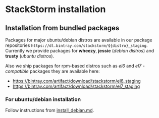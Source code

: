 # StackStorm installation

## Installation from bundled packages

Packages for major ubuntu/debian distros are available in our package repositories `https://dl.bintray.com/stackstorm/${distro}_staging`. Currently we provide packages for **wheezy**, **jessie** (*debian distros*) and **trusty** (*ubuntu distros*).

Also we ship packages for rpm-based distros such as *el6* and *el7* *-compatible* packages they are available here:

  - https://bintray.com/artifact/download/stackstorm/el6_staging
  - https://bintray.com/artifact/download/stackstorm/el7_staging

### For ubuntu/debian installation

Follow instructions from [install_debian.md](install_debian.md).
